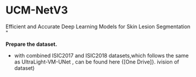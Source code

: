 # UCM-NetV3

 Efficient and Accurate Deep Learning Models for Skin Lesion Segmentation " 

**Prepare the dataset.**

- with combined  ISIC2017 and ISIC2018 datasets,which follows the same as UltraLight-VM-UNet , can be found here {[One Drive]}. 
ivision of dataset)
